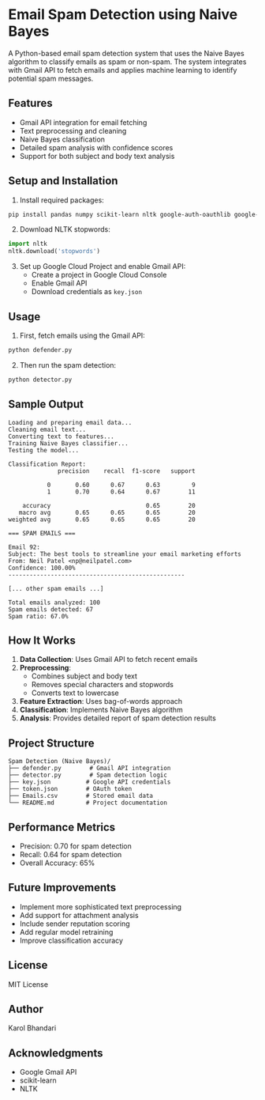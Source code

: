 # Email Spam Detection using Naive Bayes

A Python-based email spam detection system that uses the Naive Bayes algorithm to classify emails as spam or non-spam. The system integrates with Gmail API to fetch emails and applies machine learning to identify potential spam messages.

## Features
- Gmail API integration for email fetching
- Text preprocessing and cleaning
- Naive Bayes classification
- Detailed spam analysis with confidence scores
- Support for both subject and body text analysis

## Setup and Installation

1. Install required packages:
```bash
pip install pandas numpy scikit-learn nltk google-auth-oauthlib google-auth-httplib2 google-api-python-client
```

2. Download NLTK stopwords:
```python
import nltk
nltk.download('stopwords')
```

3. Set up Google Cloud Project and enable Gmail API:
   - Create a project in Google Cloud Console
   - Enable Gmail API
   - Download credentials as `key.json`

## Usage

1. First, fetch emails using the Gmail API:
```bash
python defender.py
```

2. Then run the spam detection:
```bash
python detector.py
```

## Sample Output

```
Loading and preparing email data...
Cleaning email text...
Converting text to features...
Training Naive Bayes classifier...
Testing the model...

Classification Report:
              precision    recall  f1-score   support

           0       0.60      0.67      0.63         9
           1       0.70      0.64      0.67        11

    accuracy                           0.65        20
   macro avg       0.65      0.65      0.65        20
weighted avg       0.65      0.65      0.65        20

=== SPAM EMAILS ===

Email 92:
Subject: The best tools to streamline your email marketing efforts
From: Neil Patel <np@neilpatel.com>
Confidence: 100.00%
--------------------------------------------------

[... other spam emails ...]

Total emails analyzed: 100
Spam emails detected: 67
Spam ratio: 67.0%
```

## How It Works

1. **Data Collection**: Uses Gmail API to fetch recent emails
2. **Preprocessing**: 
   - Combines subject and body text
   - Removes special characters and stopwords
   - Converts text to lowercase
3. **Feature Extraction**: Uses bag-of-words approach
4. **Classification**: Implements Naive Bayes algorithm
5. **Analysis**: Provides detailed report of spam detection results

## Project Structure
```
Spam Detection (Naive Bayes)/
├── defender.py        # Gmail API integration
├── detector.py        # Spam detection logic
├── key.json          # Google API credentials
├── token.json        # OAuth token
├── Emails.csv        # Stored email data
└── README.md         # Project documentation
```

## Performance Metrics
- Precision: 0.70 for spam detection
- Recall: 0.64 for spam detection
- Overall Accuracy: 65%

## Future Improvements
- Implement more sophisticated text preprocessing
- Add support for attachment analysis
- Include sender reputation scoring
- Add regular model retraining
- Improve classification accuracy

## License
MIT License

## Author
Karol Bhandari

## Acknowledgments
- Google Gmail API
- scikit-learn
- NLTK